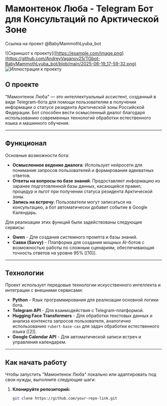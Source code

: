 # Мамонтенок Люба - Telegram Бот для Консультаций по Арктической Зоне

Ссылка на проект @BabyMammothLyuba_bot

![Скриншот к проекту]([https://example.com/image.png](https://github.com/AndreyVaganov25/TGbot-BabyMammothLyuba_bot/blob/main/2025-06-19_17-59-32.png)
![Иллюстрация к проекту]([https://example.com/image.png](https://github.com/AndreyVaganov25/TGbot-BabyMammothLyuba_bot/blob/main/2025-06-19_17-59-32.png?raw=true))

## О проекте

"Мамонтенок Люба" — это интеллектуальный ассистент, созданный в виде Telegram-бота для помощи пользователям в получении информации о статусе резидента Арктической зоны Российской Федерации. Бот способен вести осмысленный диалог благодаря использованию современных технологий обработки естественного языка и машинного обучения.

---

## Функционал

Основные возможности бота:

- **Осмысленное ведение диалога**: Использует нейросети для понимания запросов пользователей и формирования адекватных ответов.
- **Ответы на вопросы по базе знаний**: Предоставляет информацию из заранее подготовленной базы данных, касающейся правил, процедур и льгот при получении статуса резидента Арктической зоны.
- **Запись на встречу**: Пользователи могут записаться на консультацию, а бот автоматически добавит событие в Google Календарь.
  
Для реализации этих функций были задействованы следующие сервисы:

- **Qwen** - Для создания системного промпта и базы знаний.
- **Савви (Savvy)** - Платформа для создания мощных AI-ботов с возможностью работы по сложным сценариям, обеспечивающая точность ответов на уровне 95% [[10]].

---

## Технологии

Проект использует передовые технологии искусственного интеллекта и интеграции с внешними сервисами:

- **Python** - Язык программирования для реализации основной логики бота.
- **Telegram API** - Для взаимодействия с Telegram-платформой.
- **Hugging Face Transformers** - Для обработки текстовых данных и анализа контекста запросов пользователя, аналогично использованию `rubert-base-cas` для задач обработки естественного языка [[2]].
- **Google Calendar API** - Для автоматической записи встреч и управления календарем.

---

## Как начать работу

Чтобы запустить "Мамонтенок Люба" локально или адаптировать под свои нужды, выполните следующие шаги:

1. **Клонируйте репозиторий:**
   ```bash
   git clone https://github.com/your-repo-link.git 
